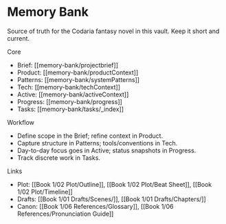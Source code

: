 # Memory Bank

Source of truth for the Codaria fantasy novel in this vault. Keep it short and current.

Core
- Brief: [[memory-bank/projectbrief]]
- Product: [[memory-bank/productContext]]
- Patterns: [[memory-bank/systemPatterns]]
- Tech: [[memory-bank/techContext]]
- Active: [[memory-bank/activeContext]]
- Progress: [[memory-bank/progress]]
- Tasks: [[memory-bank/tasks/_index]]

Workflow
- Define scope in the Brief; refine context in Product.
- Capture structure in Patterns; tools/conventions in Tech.
- Day-to-day focus goes in Active; status snapshots in Progress.
- Track discrete work in Tasks.

Links
- Plot: [[Book 1/02 Plot/Outline]], [[Book 1/02 Plot/Beat Sheet]], [[Book 1/02 Plot/Timeline]]
- Drafts: [[Book 1/01 Drafts/Scenes/]], [[Book 1/01 Drafts/Chapters/]]
- Canon: [[Book 1/06 References/Glossary]], [[Book 1/06 References/Pronunciation Guide]]
